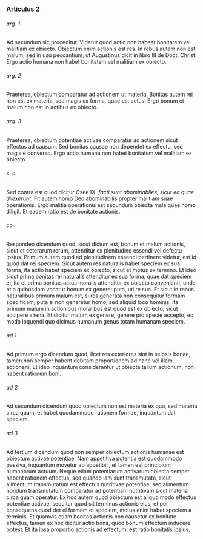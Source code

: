 ### Articulus 2

###### arg. 1
Ad secundum sic proceditur. Videtur quod actio non habeat bonitatem vel malitiam ex obiecto. Obiectum enim actionis est res. In rebus autem non est malum, sed in usu peccantium, ut Augustinus dicit in libro III de Doct. Christ. Ergo actio humana non habet bonitatem vel malitiam ex obiecto.

###### arg. 2
Praeterea, obiectum comparatur ad actionem ut materia. Bonitas autem rei non est ex materia, sed magis ex forma, quae est actus. Ergo bonum et malum non est in actibus ex obiecto.

###### arg. 3
Praeterea, obiectum potentiae activae comparatur ad actionem sicut effectus ad causam. Sed bonitas causae non dependet ex effectu, sed magis e converso. Ergo actio humana non habet bonitatem vel malitiam ex obiecto.

###### s. c.
Sed contra est quod dicitur Osee IX, *facti sunt abominabiles, sicut ea quae dilexerunt*. Fit autem homo Deo abominabilis propter malitiam suae operationis. Ergo malitia operationis est secundum obiecta mala quae homo diligit. Et eadem ratio est de bonitate actionis.

###### co.
Respondeo dicendum quod, sicut dictum est, bonum et malum actionis, sicut et ceterarum rerum, attenditur ex plenitudine essendi vel defectu ipsius. Primum autem quod ad plenitudinem essendi pertinere videtur, est id quod dat rei speciem. Sicut autem res naturalis habet speciem ex sua forma, ita actio habet speciem ex obiecto; sicut et motus ex termino. Et ideo sicut prima bonitas rei naturalis attenditur ex sua forma, quae dat speciem ei, ita et prima bonitas actus moralis attenditur ex obiecto convenienti; unde et a quibusdam vocatur bonum ex genere; puta, uti re sua. Et sicut in rebus naturalibus primum malum est, si res generata non consequitur formam specificam, puta si non generetur homo, sed aliquid loco hominis; ita primum malum in actionibus moralibus est quod est ex obiecto, sicut accipere aliena. Et dicitur malum ex genere, genere pro specie accepto, eo modo loquendi quo dicimus humanum genus totam humanam speciem.

###### ad 1
Ad primum ergo dicendum quod, licet res exteriores sint in seipsis bonae, tamen non semper habent debitam proportionem ad hanc vel illam actionem. Et ideo inquantum considerantur ut obiecta talium actionum, non habent rationem boni.

###### ad 2
Ad secundum dicendum quod obiectum non est materia ex qua, sed materia circa quam, et habet quodammodo rationem formae, inquantum dat speciem.

###### ad 3
Ad tertium dicendum quod non semper obiectum actionis humanae est obiectum activae potentiae. Nam appetitiva potentia est quodammodo passiva, inquantum movetur ab appetibili, et tamen est principium humanorum actuum. Neque etiam potentiarum activarum obiecta semper habent rationem effectus, sed quando iam sunt transmutata, sicut alimentum transmutatum est effectus nutritivae potentiae, sed alimentum nondum transmutatum comparatur ad potentiam nutritivam sicut materia circa quam operatur. Ex hoc autem quod obiectum est aliquo modo effectus potentiae activae, sequitur quod sit terminus actionis eius, et per consequens quod det ei formam et speciem, motus enim habet speciem a terminis. Et quamvis etiam bonitas actionis non causetur ex bonitate effectus, tamen ex hoc dicitur actio bona, quod bonum effectum inducere potest. Et ita ipsa proportio actionis ad effectum, est ratio bonitatis ipsius.

